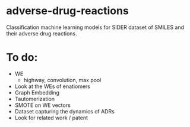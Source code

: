 # adverse-drug-reactions
Classification machine learning models for SIDER dataset of SMILES and their adverse drug reactions.

# To do:
- WE
  - highway, convolution, max pool
-  Look at the WEs of enatiomers
-  Graph Embedding
-  Tautomerization
-  SMOTE on WE vectors
- Dataset capturing the dynamics of ADRs
- Look for related work / patent
